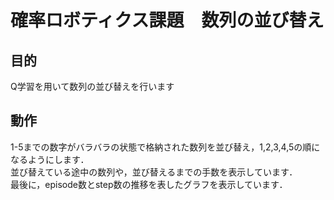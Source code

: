 # 確率ロボティクス課題　数列の並び替え

目的
-----
Q学習を用いて数列の並び替えを行います

動作
-----
1-5までの数字がバラバラの状態で格納された数列を並び替え，1,2,3,4,5の順になるようにします．  
並び替えている途中の数列や，並び替えるまでの手数を表示しています．  
最後に，episode数とstep数の推移を表したグラフを表示しています．
